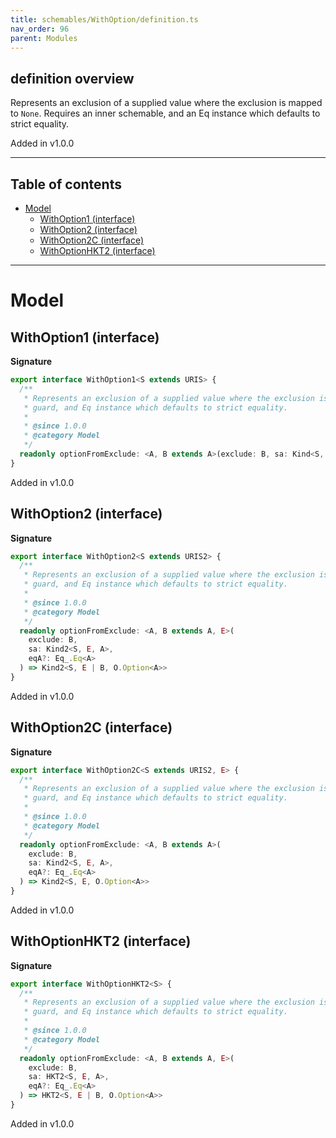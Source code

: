 ```yaml
---
title: schemables/WithOption/definition.ts
nav_order: 96
parent: Modules
---
```


## definition overview

Represents an exclusion of a supplied value where the exclusion is mapped to `None`.
Requires an inner schemable, and an Eq instance which defaults to strict equality.

Added in v1.0.0

---

<h2 class="text-delta">Table of contents</h2>

- [Model](#model)
  - [WithOption1 (interface)](#withoption1-interface)
  - [WithOption2 (interface)](#withoption2-interface)
  - [WithOption2C (interface)](#withoption2c-interface)
  - [WithOptionHKT2 (interface)](#withoptionhkt2-interface)

---

# Model

## WithOption1 (interface)

**Signature**

```ts
export interface WithOption1<S extends URIS> {
  /**
   * Represents an exclusion of a supplied value where the exclusion is mapped to `None`. Requires an inner schemable,
   * guard, and Eq instance which defaults to strict equality.
   *
   * @since 1.0.0
   * @category Model
   */
  readonly optionFromExclude: <A, B extends A>(exclude: B, sa: Kind<S, A>, eqA?: Eq_.Eq<A>) => Kind<S, O.Option<A>>
}
```

Added in v1.0.0

## WithOption2 (interface)

**Signature**

```ts
export interface WithOption2<S extends URIS2> {
  /**
   * Represents an exclusion of a supplied value where the exclusion is mapped to `None`. Requires an inner schemable,
   * guard, and Eq instance which defaults to strict equality.
   *
   * @since 1.0.0
   * @category Model
   */
  readonly optionFromExclude: <A, B extends A, E>(
    exclude: B,
    sa: Kind2<S, E, A>,
    eqA?: Eq_.Eq<A>
  ) => Kind2<S, E | B, O.Option<A>>
}
```

Added in v1.0.0

## WithOption2C (interface)

**Signature**

```ts
export interface WithOption2C<S extends URIS2, E> {
  /**
   * Represents an exclusion of a supplied value where the exclusion is mapped to `None`. Requires an inner schemable,
   * guard, and Eq instance which defaults to strict equality.
   *
   * @since 1.0.0
   * @category Model
   */
  readonly optionFromExclude: <A, B extends A>(
    exclude: B,
    sa: Kind2<S, E, A>,
    eqA?: Eq_.Eq<A>
  ) => Kind2<S, E, O.Option<A>>
}
```

Added in v1.0.0

## WithOptionHKT2 (interface)

**Signature**

```ts
export interface WithOptionHKT2<S> {
  /**
   * Represents an exclusion of a supplied value where the exclusion is mapped to `None`. Requires an inner schemable,
   * guard, and Eq instance which defaults to strict equality.
   *
   * @since 1.0.0
   * @category Model
   */
  readonly optionFromExclude: <A, B extends A, E>(
    exclude: B,
    sa: HKT2<S, E, A>,
    eqA?: Eq_.Eq<A>
  ) => HKT2<S, E | B, O.Option<A>>
}
```

Added in v1.0.0
